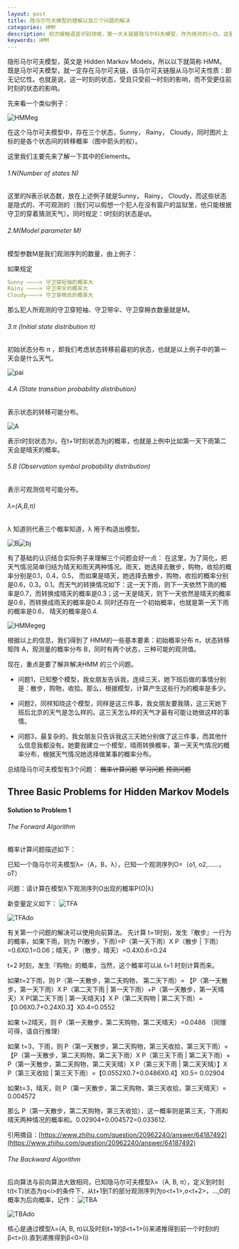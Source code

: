 ```yaml
---
layout: post
title: 隐马尔可夫模型的理解以及三个问题的解决
categories: HMM
description: 初次接触语音识别领域，第一大关就是隐马尔科夫模型，作为绝对的小白，这里记录了一些学习体会。
keywords: HMM
---
```


隐形马尔可夫模型，英文是 Hidden Markov Models，所以以下就简称 HMM。
既是马尔可夫模型，就一定存在马尔可夫链，该马尔可夫链服从马尔可夫性质：即无记忆性。也就是说，这一时刻的状态，受且只受前一时刻的影响，而不受更往前时刻的状态的影响。

先来看一个类似例子：

![HMMeg](/images/blog/HMMeg.png)

在这个马尔可夫模型中，存在三个状态，Sunny， Rainy， Cloudy，同时图片上标的是各个状态间的转移概率（图中箭头的权）。

这里我们主要先来了解一下其中的Elements。

###### 1.N(Number of states N)
这里的N表示状态数，放在上述例子就是Sunny， Rainy， Cloudy，而这些状态是隐式的、不可观测的（我们可以假想一个犯人在没有窗户的监狱里，他只能根据守卫的穿着猜测天气）。同时规定：t时刻的状态是qt。

###### 2.M(Model parameter M)
模型参数M是我们观测序列的数量，由上例子：

如果规定

```yaml
Sunny ————> 守卫穿短袖的概率大
Rainy ————> 守卫带伞的概率大
Cloudy————> 守卫穿棉衣的概率大
```
那么犯人所观测的守卫穿短袖、守卫带伞、守卫穿棉衣数量就是M。

###### 3.π (Initial state distribution π)
初始状态分布 π ，即我们考虑状态转移前最初的状态，也就是以上例子中的第一天会是什么天气。

![pai](/images/blog/pai.png)


###### 4.A (State transition probability distribution)
表示状态的转移可能分布。

![A](/images/blog/A.png)

表示t时刻状态为i，在t+1时刻状态为j的概率，也就是上例中比如第一天下雨第二天会是晴天的概率。

###### 5.B (Observation symbol probability distribution)
表示可观测信号可能分布。

###### λ=(A,B,π)
λ 知道则代表三个概率知道，λ 用于构造出模型。

![B](/images/blog/B.png)![bj](/images/blog/bj.png)


有了基础的认识结合实际例子来理解三个问题会好一点：
在这里，为了简化，把天气情况简单归结为晴天和雨天两种情况。雨天，她选择去散步，购物，收拾的概率分别是0.1，0.4，0.5， 而如果是晴天，她选择去散步，购物，收拾的概率分别是0.6，0.3，0.1。而天气的转换情况如下：这一天下雨，则下一天依然下雨的概率是0.7，而转换成晴天的概率是0.3；这一天是晴天，则下一天依然是晴天的概率是0.6，而转换成雨天的概率是0.4. 同时还存在一个初始概率，也就是第一天下雨的概率是0.6， 晴天的概率是0.4.

![HMMegeg](/images/blog/HMMegeg.png)


根据以上的信息，我们得到了 HMM的一些基本要素：初始概率分布 π，状态转移矩阵 A，观测量的概率分布 B，同时有两个状态，三种可能的观测值。

现在，重点是要了解并解决HMM 的三个问题。

* 问题1，已知整个模型，我女朋友告诉我，连续三天，她下班后做的事情分别是：散步，购物，收拾。那么，根据模型，计算产生这些行为的概率是多少。

* 问题2，同样知晓这个模型，同样是这三件事，我女朋友要我猜，这三天她下班后北京的天气是怎么样的。这三天怎么样的天气才最有可能让她做这样的事情。

* 问题3，最复杂的，我女朋友只告诉我这三天她分别做了这三件事，而其他什么信息我都没有。她要我建立一个模型，晴雨转换概率，第一天天气情况的概率分布，根据天气情况她选择做某事的概率分布。

总结隐马尔可夫模型有3个问题：
<del>概率计算问题</del>
<del>学习问题</del>
<del>预测问题</del>

## Three Basic Problems for Hidden Markov Models
#### Solution to Problem 1
###### The Forward Algorithm

概率计算问题描述如下：

已知一个隐马尔可夫模型λ=（A，B，λ），已知一个观测序列O=（o1, o2,……，oT）

问题：请计算在模型λ下观测序列O出现的概率P(O|λ)

新变量定义如下：
![TFA](/images/blog/TFA.png)

![TFAdo](/images/blog/TFAdo.png)

有关第一个问题的解决可以使用向前算法。
先计算 t=1时刻，发生『散步』一行为的概率，如果下雨，则为 P(散步，下雨)=P（第一天下雨）X P（散步 &#124; 下雨）=0.6X0.1=0.06；晴天，P（散步，晴天）=0.4X0.6=0.24

t=2 时刻，发生『购物』的概率，当然，这个概率可以从 t=1 时刻计算而来。

如果t=2下雨，则 P（第一天散步，第二天购物， 第二天下雨）= 【P（第一天散步，第一天下雨）X P（第二天下雨 &#124; 第一天下雨）+P（第一天散步，第一天晴天）X P(第二天下雨 &#124; 第一天晴天)】X P（第二天购物 &#124; 第二天下雨）=【0.06X0.7+0.24X0.3】X0.4=0.0552

如果 t=2晴天，则 P（第一天散步，第二天购物，第二天晴天）=0.0486 （同理可得，请自行推理）

如果 t=3，下雨，则 P（第一天散步，第二天购物，第三天收拾，第三天下雨）=【P（第一天散步，第二天购物，第二天下雨）X P（第三天下雨 &#124; 第二天下雨）+ P（第一天散步，第二天购物，第二天天晴）X P（第三天下雨 &#124; 第二天天晴）】X P（第三天收拾 &#124; 第三天下雨）=【0.0552X0.7+0.0486X0.4】X0.5= 0.02904

如果t=3，晴天，则 P（第一天散步，第二天购物，第三天收拾，第三天晴天）= 0.004572

那么 P（第一天散步，第二天购物，第三天收拾），这一概率则是第三天，下雨和晴天两种情况的概率和。0.02904+0.004572=0.033612.

引用摘自：[https://www.zhihu.com/question/20962240/answer/64187492](https://www.zhihu.com/question/20962240/answer/64187492)

###### The Backward Algorithm

后向算法与前向算法大致相同，已知隐马尔可夫模型λ=（A, B, π），定义到时刻t(t<T)状态为q&#60;i&#62;的条件下，从t+1到T的部分观测序列为o&#60;t+1&#62;,o&#60;t+2&#62;，...,O<T>的概率为后向概率，记作：
![TBA](/images/blog/TBA.png)

![TBAdo](/images/blog/TFBdo.png)

核心是通过模型λ=(A, B, π)以及时刻t+1的β&#60;t+1&#62;(i)来递推得到前一个时刻t的β&#60;t&#62;(i).直到递推得到β<0>(i)